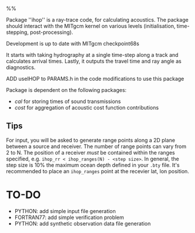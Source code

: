 %%

Package ''ihop'' is a ray-trace code, for calculating acoustics.
The package should interact with the MITgcm kernel on various levels 
(initialisation, time-stepping, post-processing).

Development is up to date with MITgcm checkpoint68s

It starts with taking hydrography at a single time-step along a track and 
calculates arrival times. Lastly, it outputs the travel time and ray angle as
diagnostics.


ADD useIHOP to PARAMS.h in the code modifications to use this package

Package is dependent on the following packages:
- *cal* for storing times of sound transmissions
- *cost* for aggregation of acoustic cost function contributions


## Tips
For input, you will be asked to generate range points along a 2D plane between 
a source and receiver. The number of range points can vary from 2 to N. The 
position of a receiver _must_ be contained within the ranges specified, e.g. 
`ihop_rr < ihop_ranges(N) - <step size>`. In general, the step size is 10% the 
maximum ocean depth defined in your `.bty` file. It's recommended to place an 
`ihop_ranges` point at the recevier lat, lon position. 

# TO-DO
- PYTHON: add simple input file generation
- FORTRAN77: add simple verification problem
- PYTHON: add synthetic observation data file generation 
